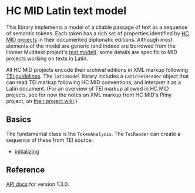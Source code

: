 # HC MID Latin text model

This library implements a model of a citable passage of text as a sequence of semantic tokens.  Each token has a rich set of properties identified by [HC MID projects](https://hcmid.github.io/) in their documented diplomatic editions.  Although most elements of the model are generic (and indeed are borrowed from the Homer Multitext project's [text model](https://homermultitext.github.io/hmt-textmodel/)), some details are specific to MID projects working on texts in Latin.

All HC MID projects encode their archival editions in XML markup following [TEI guidelines](http://www.tei-c.org/).  The `latinmodel` library includes a `LatinTeiReader` object that can read TEI markup following HC MID conventions, and interpret it as a Latin document.  (For an overview of TEI markup allowed in HC MID projects, see  for now the notes on XML markup from HC MID's Pliny project, on [their project wiki](https://github.com/HCMID/plinius/wiki/XML-Markup-Explanation).)


## Basics

The fundamental class is the `TokenAnalysis`.  The `TeiReader` can create a sequence of these from TEI source.

-  [initializing](initializing)



## Reference

[API docs](api/edu/holycross/shot/mid/latinmodel/index.html) for version 1.3.0.
